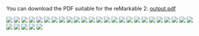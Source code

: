 You can download the PDF suitable for the reMarkable 2: [output.pdf](output.pdf)

![](temp_msg/001_front.png)
![](temp_msg/002_blank.png)
![](temp_msg/003_blank.png)
![](temp_msg/004_lost.png)
![](temp_msg/005_burgess_sketch.png)
![](temp_msg/006_lost.png)
![](temp_msg/007_suntzu.png)
![](temp_msg/008_blank.png)
![](temp_msg/009_blank.png)
![](temp_msg/010_blank.png)
![](temp_msg/011_01_STRATEGY.png)
![](temp_msg/012_blank.png)
![](temp_msg/013_blank.png)
![](temp_msg/014_blank.png)
![](temp_msg/015_blank.png)
![](temp_msg/016_blank.png)
![](temp_msg/017_evolution.png)
![](temp_msg/018_cheat_sheet.png)
![](temp_msg/019_emptymap_full.png)
![](temp_msg/020_01_STRATEGY.png)
![](temp_msg/021_climat.png)
![](temp_msg/022_espace_exploratoires_industriels.png)
![](temp_msg/023_espaces_commentes.png)
![](temp_msg/024_cncf_landscape.png)
![](temp_msg/025_cncf_map.png)
![](temp_msg/026_emptymap_full.png)
![](temp_msg/027_blank.png)
![](temp_msg/028_SWOT.png)
![](temp_msg/029_collaboration_map.png)
![](temp_msg/030_qrcode.png)
